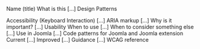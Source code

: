 Name (title)
What is this
[…]
Design Patterns

Accessibility (Keyboard Interaction)
[…]
ARIA markup
[…]
Why is it important?
[…]
Usability
When to use
[…]
When to consider something else
[…]
Use in Joomla
[…]
Code patterns for Joomla and Joomla extension
Current
[…]
Improved
[…]
Guidance
[…]
WCAG reference
